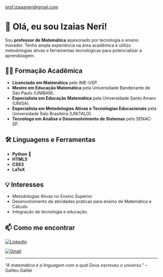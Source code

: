 prof.izaiasneri@gmail.com

# 👋 Olá, eu sou Izaias Neri!

Sou **professor de Matemática** apaixonado por tecnologia e ensino inovador. Tenho ampla experiência na área acadêmica e utilizo metodologias ativas e ferramentas tecnológicas para potencializar a aprendizagem.

## 👨‍🎓 Formação Acadêmica
- **Licenciado em Matemática** pelo IME-USP.  
- **Mestre em Educação Matemática** pela Universidade Bandeirante de São Paulo (UNIBAN).  
- **Especialista em Educação Matemática** pela Universidade Santo Amaro (UNISA).  
- **Especialista em Metodologias Ativas e Tecnologias Educacionais** pela Universidade Ítalo Brasileira (UNITALO).  
- **Tecnólogo em Análise e Desenvolvimento de Sistemas** pelo SENAC-SP.  

## 🛠 Linguagens e Ferramentas
- **Python** 🐍  
- **HTML5**  
- **CSS3**  
- **LaTeX**  

## 💡 Interesses
- Metodologias Ativas no Ensino Superior.  
- Desenvolvimento de atividades práticas para ensino de Matemática e Cálculo.  
- Integração de tecnologia e educação.  

## 📫 Como me encontrar

[![LinkedIn](https://img.shields.io/badge/LinkedIn-0A66C2?style=for-the-badge&logo=linkedin&logoColor=white)](https://www.linkedin.com/in/izaias-neri-076033b9/)

[![Gmail](https://img.shields.io/badge/Gmail-EA4335?style=for-the-badge&logo=gmail&logoColor=white)](mailto:prof.izaiasneri@gmail.com)

---

*"A matemática é a linguagem com a qual Deus escreveu o universo."* – Galileu Galilei

